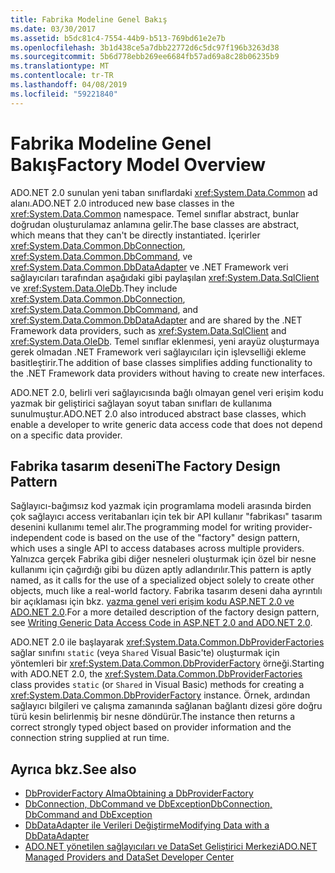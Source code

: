 ```yaml
---
title: Fabrika Modeline Genel Bakış
ms.date: 03/30/2017
ms.assetid: b5dc81c4-7554-44b9-b513-769bd61e2e7b
ms.openlocfilehash: 3b1d438ce5a7dbb22772d6c5dc97f196b3263d38
ms.sourcegitcommit: 5b6d778ebb269ee6684fb57ad69a8c28b06235b9
ms.translationtype: MT
ms.contentlocale: tr-TR
ms.lasthandoff: 04/08/2019
ms.locfileid: "59221840"
---
```

# <a name="factory-model-overview"></a><span data-ttu-id="c5e31-102">Fabrika Modeline Genel Bakış</span><span class="sxs-lookup"><span data-stu-id="c5e31-102">Factory Model Overview</span></span>
<span data-ttu-id="c5e31-103">ADO.NET 2.0 sunulan yeni taban sınıflardaki <xref:System.Data.Common> ad alanı.</span><span class="sxs-lookup"><span data-stu-id="c5e31-103">ADO.NET 2.0 introduced new base classes in the <xref:System.Data.Common> namespace.</span></span> <span data-ttu-id="c5e31-104">Temel sınıflar abstract, bunlar doğrudan oluşturulamaz anlamına gelir.</span><span class="sxs-lookup"><span data-stu-id="c5e31-104">The base classes are abstract, which means that they can't be directly instantiated.</span></span> <span data-ttu-id="c5e31-105">İçerirler <xref:System.Data.Common.DbConnection>, <xref:System.Data.Common.DbCommand>, ve <xref:System.Data.Common.DbDataAdapter> ve .NET Framework veri sağlayıcıları tarafından aşağıdaki gibi paylaşılan <xref:System.Data.SqlClient> ve <xref:System.Data.OleDb>.</span><span class="sxs-lookup"><span data-stu-id="c5e31-105">They include <xref:System.Data.Common.DbConnection>, <xref:System.Data.Common.DbCommand>, and <xref:System.Data.Common.DbDataAdapter> and are shared by the .NET Framework data providers, such as <xref:System.Data.SqlClient> and <xref:System.Data.OleDb>.</span></span> <span data-ttu-id="c5e31-106">Temel sınıflar eklenmesi, yeni arayüz oluşturmaya gerek olmadan .NET Framework veri sağlayıcıları için işlevselliği ekleme basitleştirir.</span><span class="sxs-lookup"><span data-stu-id="c5e31-106">The addition of base classes simplifies adding functionality to the .NET Framework data providers without having to create new interfaces.</span></span>  
  
 <span data-ttu-id="c5e31-107">ADO.NET 2.0, belirli veri sağlayıcısında bağlı olmayan genel veri erişim kodu yazmak bir geliştirici sağlayan soyut taban sınıfları de kullanıma sunulmuştur.</span><span class="sxs-lookup"><span data-stu-id="c5e31-107">ADO.NET 2.0 also introduced abstract base classes, which enable a developer to write generic data access code that does not depend on a specific data provider.</span></span>  
  
## <a name="the-factory-design-pattern"></a><span data-ttu-id="c5e31-108">Fabrika tasarım deseni</span><span class="sxs-lookup"><span data-stu-id="c5e31-108">The Factory Design Pattern</span></span>  
 <span data-ttu-id="c5e31-109">Sağlayıcı-bağımsız kod yazmak için programlama modeli arasında birden çok sağlayıcı access veritabanları için tek bir API kullanır "fabrikası" tasarım desenini kullanımı temel alır.</span><span class="sxs-lookup"><span data-stu-id="c5e31-109">The programming model for writing provider-independent code is based on the use of the "factory" design pattern, which uses a single API to access databases across multiple providers.</span></span> <span data-ttu-id="c5e31-110">Yalnızca gerçek Fabrika gibi diğer nesneleri oluşturmak için özel bir nesne kullanımı için çağırdığı gibi bu düzen aptly adlandırılır.</span><span class="sxs-lookup"><span data-stu-id="c5e31-110">This pattern is aptly named, as it calls for the use of a specialized object solely to create other objects, much like a real-world factory.</span></span> <span data-ttu-id="c5e31-111">Fabrika tasarım deseni daha ayrıntılı bir açıklaması için bkz. [yazma genel veri erişim kodu ASP.NET 2.0 ve ADO.NET 2.0](https://go.microsoft.com/fwlink/?LinkId=55915).</span><span class="sxs-lookup"><span data-stu-id="c5e31-111">For a more detailed description of the factory design pattern, see [Writing Generic Data Access Code in ASP.NET 2.0 and ADO.NET 2.0](https://go.microsoft.com/fwlink/?LinkId=55915).</span></span>
  
 <span data-ttu-id="c5e31-112">ADO.NET 2.0 ile başlayarak <xref:System.Data.Common.DbProviderFactories> sağlar sınıfını `static` (veya `Shared` Visual Basic'te) oluşturmak için yöntemleri bir <xref:System.Data.Common.DbProviderFactory> örneği.</span><span class="sxs-lookup"><span data-stu-id="c5e31-112">Starting with ADO.NET 2.0, the <xref:System.Data.Common.DbProviderFactories> class provides `static` (or `Shared` in Visual Basic) methods for creating a <xref:System.Data.Common.DbProviderFactory> instance.</span></span> <span data-ttu-id="c5e31-113">Örnek, ardından sağlayıcı bilgileri ve çalışma zamanında sağlanan bağlantı dizesi göre doğru türü kesin belirlenmiş bir nesne döndürür.</span><span class="sxs-lookup"><span data-stu-id="c5e31-113">The instance then returns a correct strongly typed object based on provider information and the connection string supplied at run time.</span></span>  
  
## <a name="see-also"></a><span data-ttu-id="c5e31-114">Ayrıca bkz.</span><span class="sxs-lookup"><span data-stu-id="c5e31-114">See also</span></span>

- [<span data-ttu-id="c5e31-115">DbProviderFactory Alma</span><span class="sxs-lookup"><span data-stu-id="c5e31-115">Obtaining a DbProviderFactory</span></span>](../../../../docs/framework/data/adonet/obtaining-a-dbproviderfactory.md)
- [<span data-ttu-id="c5e31-116">DbConnection, DbCommand ve DbException</span><span class="sxs-lookup"><span data-stu-id="c5e31-116">DbConnection, DbCommand and DbException</span></span>](../../../../docs/framework/data/adonet/dbconnection-dbcommand-and-dbexception.md)
- [<span data-ttu-id="c5e31-117">DbDataAdapter ile Verileri Değiştirme</span><span class="sxs-lookup"><span data-stu-id="c5e31-117">Modifying Data with a DbDataAdapter</span></span>](../../../../docs/framework/data/adonet/modifying-data-with-a-dbdataadapter.md)
- [<span data-ttu-id="c5e31-118">ADO.NET yönetilen sağlayıcıları ve DataSet Geliştirici Merkezi</span><span class="sxs-lookup"><span data-stu-id="c5e31-118">ADO.NET Managed Providers and DataSet Developer Center</span></span>](https://go.microsoft.com/fwlink/?LinkId=217917)
